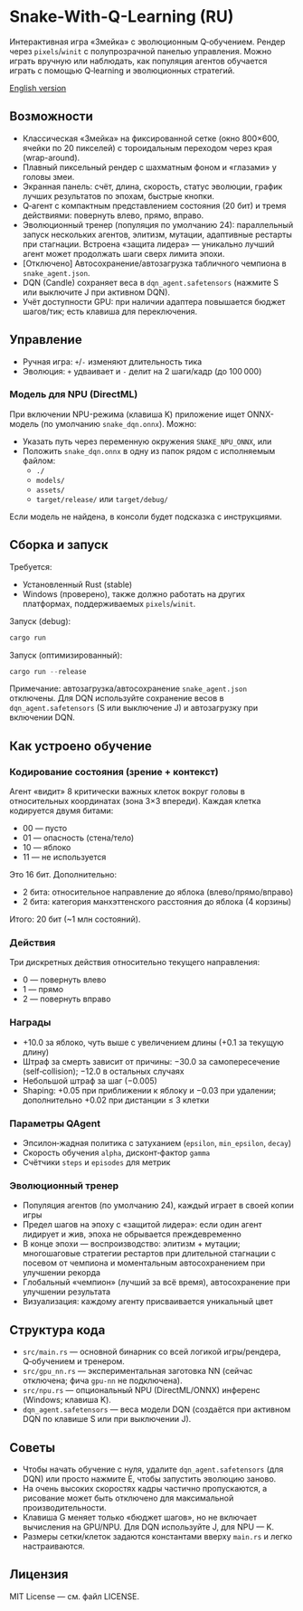 # Snake-With-Q-Learning (RU)

Интерактивная игра «Змейка» с эволюционным Q‑обучением. Рендер через `pixels`/`winit` с полупрозрачной панелью управления. Можно играть вручную или наблюдать, как популяция агентов обучается играть с помощью Q‑learning и эволюционных стратегий.

[English version](./README.md)

## Возможности

- Классическая «Змейка» на фиксированной сетке (окно 800×600, ячейки по 20 пикселей) с тороидальным переходом через края (wrap-around).
- Плавный пиксельный рендер с шахматным фоном и «глазами» у головы змеи.
- Экранная панель: счёт, длина, скорость, статус эволюции, график лучших результатов по эпохам, быстрые кнопки.
- Q‑агент с компактным представлением состояния (20 бит) и тремя действиями: повернуть влево, прямо, вправо.
- Эволюционный тренер (популяция по умолчанию 24): параллельный запуск нескольких агентов, элитизм, мутации, адаптивные рестарты при стагнации. Встроена «защита лидера» — уникально лучший агент может продолжать шаги сверх лимита эпохи.
- [Отключено] Автосохранение/автозагрузка табличного чемпиона в `snake_agent.json`.
- DQN (Candle) сохраняет веса в `dqn_agent.safetensors` (нажмите S или выключите J при активном DQN).
- Учёт доступности GPU: при наличии адаптера повышается бюджет шагов/тик; есть клавиша для переключения.

## Управление

  - Ручная игра: `+`/`-` изменяют длительность тика
  - Эволюция: `+` удваивает и `-` делит на 2 шаги/кадр (до 100 000)

### Модель для NPU (DirectML)

При включении NPU-режима (клавиша K) приложение ищет ONNX-модель (по умолчанию `snake_dqn.onnx`). Можно:

- Указать путь через переменную окружения `SNAKE_NPU_ONNX`, или
- Положить `snake_dqn.onnx` в одну из папок рядом с исполняемым файлом:
  - `./`
  - `models/`
  - `assets/`
  - `target/release/` или `target/debug/`

Если модель не найдена, в консоли будет подсказка с инструкциями.
## Сборка и запуск

Требуется:
- Установленный Rust (stable)
- Windows (проверено), также должно работать на других платформах, поддерживаемых `pixels`/`winit`.

Запуск (debug):

```powershell
cargo run
```

Запуск (оптимизированный):

```powershell
cargo run --release
```

Примечание: автозагрузка/автосохранение `snake_agent.json` отключены. Для DQN используйте сохранение весов в `dqn_agent.safetensors` (S или выключение J) и автозагрузку при включении DQN.

## Как устроено обучение

### Кодирование состояния (зрение + контекст)
Агент «видит» 8 критически важных клеток вокруг головы в относительных координатах (зона 3×3 впереди). Каждая клетка кодируется двумя битами:
- 00 — пусто
- 01 — опасность (стена/тело)
- 10 — яблоко
- 11 — не используется

Это 16 бит. Дополнительно:
- 2 бита: относительное направление до яблока (влево/прямо/вправо)
- 2 бита: категория манхэттенского расстояния до яблока (4 корзины)

Итого: 20 бит (~1 млн состояний).

### Действия
Три дискретных действия относительно текущего направления:
- 0 — повернуть влево
- 1 — прямо
- 2 — повернуть вправо

### Награды
- +10.0 за яблоко, чуть выше с увеличением длины (+0.1 за текущую длину)
- Штраф за смерть зависит от причины: −30.0 за самопересечение (self‑collision); −12.0 в остальных случаях
- Небольшой штраф за шаг (−0.005)
- Shaping: +0.05 при приближении к яблоку и −0.03 при удалении; дополнительно +0.02 при дистанции ≤ 3 клетки

### Параметры QAgent
- Эпсилон‑жадная политика с затуханием (`epsilon`, `min_epsilon`, `decay`)
- Скорость обучения `alpha`, дисконт‑фактор `gamma`
- Счётчики `steps` и `episodes` для метрик

### Эволюционный тренер
- Популяция агентов (по умолчанию 24), каждый играет в своей копии игры
- Предел шагов на эпоху с «защитой лидера»: если один агент лидирует и жив, эпоха не обрывается преждевременно
- В конце эпохи — воспроизводство: элитизм + мутации; многошаговые стратегии рестартов при длительной стагнации с посевом от чемпиона и моментальным автосохранением при улучшении рекорда
- Глобальный «чемпион» (лучший за всё время), автосохранение при улучшении результата
- Визуализация: каждому агенту присваивается уникальный цвет

## Структура кода

- `src/main.rs` — основной бинарник со всей логикой игры/рендера, Q‑обучением и тренером.
- `src/gpu_nn.rs` — экспериментальная заготовка NN (сейчас отключена; фича `gpu-nn` не подключена).
- `src/npu.rs` — опциональный NPU (DirectML/ONNX) инференс (Windows; клавиша K).
- `dqn_agent.safetensors` — веса модели DQN (создаётся при активном DQN по клавише S или при выключении J).

## Советы

- Чтобы начать обучение с нуля, удалите `dqn_agent.safetensors` (для DQN) или просто нажмите E, чтобы запустить эволюцию заново.
- На очень высоких скоростях кадры частично пропускаются, а рисование может быть отключено для максимальной производительности.
- Клавиша G меняет только «бюджет шагов», но не включает вычисления на GPU/NPU. Для DQN используйте J, для NPU — K.
- Размеры сетки/клеток задаются константами вверху `main.rs` и легко настраиваются.

## Лицензия

MIT License — см. файл LICENSE.
